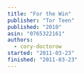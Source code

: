 ```yaml
---
title: "For the Win"
publisher: "Tor Teen"
published: "2010"
asin: "0765322161"
authors:
  - cory-doctorow
started: "2011-03-23"
finished: "2011-03-23"
---
```

